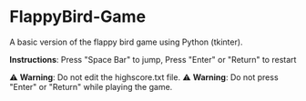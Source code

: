 FlappyBird-Game
===============

A basic version of the flappy bird game using Python (tkinter).

**Instructions**: Press "Space Bar" to jump, 
                  Press "Enter" or "Return" to restart

⚠️ **Warning**: Do not edit the highscore.txt file.
⚠️ **Warning**: Do not press "Enter" or "Return" while playing the game.

